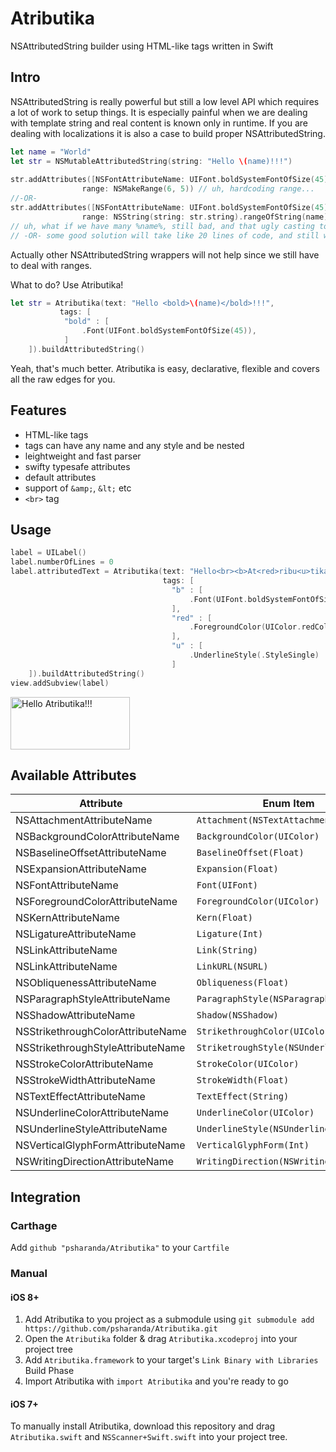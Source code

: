 # Atributika
NSAttributedString builder using HTML-like tags written in Swift

## Intro

NSAttributedString is really powerful but still a low level API which requires a lot of work to setup things. It is especially painful when we are dealing with template string and real content is known only in runtime. If you are dealing with localizations it is also a case to build proper NSAttributedString. 

```swift
let name = "World"
let str = NSMutableAttributedString(string: "Hello \(name)!!!")
        
str.addAttributes([NSFontAttributeName: UIFont.boldSystemFontOfSize(45)],
                range: NSMakeRange(6, 5)) // uh, hardcoding range...
//-OR-
str.addAttributes([NSFontAttributeName: UIFont.boldSystemFontOfSize(45)],
                range: NSString(string: str.string).rangeOfString(name)) 
// uh, what if we have many %name%, still bad, and that ugly casting to NSString...
// -OR- some good solution will take like 20 lines of code, and still will be not so flexible
```
Actually other NSAttributedString wrappers will not help since we still have to deal with ranges.

What to do? Use Atributika!

```swift
let str = Atributika(text: "Hello <bold>\(name)</bold>!!!",
           tags: [
            "bold" : [
                .Font(UIFont.boldSystemFontOfSize(45)),
            ]
    ]).buildAttributedString()
```

Yeah, that's much better. Atributika is easy, declarative, flexible and covers all the raw edges for you.

## Features
+ HTML-like tags
+ tags can have any name and any style and be nested
+ leightweight and fast parser
+ swifty typesafe attributes
+ default attributes
+ support of `&amp;`, `&lt;` etc 
+ `<br>` tag

## Usage

```swift
label = UILabel()
label.numberOfLines = 0
label.attributedText = Atributika(text: "Hello<br><b>At<red>ribu<u>tika</u></red></b>!!!",
                                  tags: [
                                    "b" : [
                                        .Font(UIFont.boldSystemFontOfSize(45)),
                                    ],
                                    "red" : [
                                        .ForegroundColor(UIColor.redColor())
                                    ],
                                    "u" : [
                                        .UnderlineStyle(.StyleSingle)
                                    ]
    ]).buildAttributedString()
view.addSubview(label)
```

<img src="https://raw.githubusercontent.com/psharanda/Atributika/master/README/demo.png" alt="Hello Atributika!!!" data-canonical-src="https://gyazo.com/eb5c5741b6a9a16c692170a41a49c858.png" width="191" height="84" />

## Available Attributes

| Attribute  | Enum Item |
| ------------- | ------------- |
| NSAttachmentAttributeName | `Attachment(NSTextAttachment)` |
| NSBackgroundColorAttributeName | `BackgroundColor(UIColor)` |
| NSBaselineOffsetAttributeName | `BaselineOffset(Float)` |
| NSExpansionAttributeName | `Expansion(Float)` |
| NSFontAttributeName | `Font(UIFont)` |
| NSForegroundColorAttributeName | `ForegroundColor(UIColor)` |
| NSKernAttributeName | `Kern(Float)` |
| NSLigatureAttributeName | `Ligature(Int)` |
| NSLinkAttributeName | `Link(String)` |
| NSLinkAttributeName | `LinkURL(NSURL)` |
| NSObliquenessAttributeName | `Obliqueness(Float)` |
| NSParagraphStyleAttributeName | `ParagraphStyle(NSParagraphStyle)` |
| NSShadowAttributeName | `Shadow(NSShadow)` |
| NSStrikethroughColorAttributeName | `StrikethroughColor(UIColor)` |
| NSStrikethroughStyleAttributeName  | `StriketroughStyle(NSUnderlineStyle)`  |
| NSStrokeColorAttributeName | `StrokeColor(UIColor)` |
| NSStrokeWidthAttributeName| `StrokeWidth(Float)` |
| NSTextEffectAttributeName | `TextEffect(String)` |
| NSUnderlineColorAttributeName | `UnderlineColor(UIColor)` |
| NSUnderlineStyleAttributeName  | `UnderlineStyle(NSUnderlineStyle)`  |
| NSVerticalGlyphFormAttributeName | `VerticalGlyphForm(Int)` |
| NSWritingDirectionAttributeName | `WritingDirection(NSWritingDirection)` |

## Integration

### Carthage

Add `github "psharanda/Atributika"` to your `Cartfile`

### Manual

#### iOS 8+
1. Add Atributika to you project as a submodule using `git submodule add https://github.com/psharanda/Atributika.git`
2. Open the `Atributika` folder & drag `Atributika.xcodeproj` into your project tree
3. Add `Atributika.framework` to your target's `Link Binary with Libraries` Build Phase
4. Import Atributika with `import Atributika` and you're ready to go

#### iOS 7+
To manually install Atributika, download this repository and drag `Atributika.swift` and `NSScanner+Swift.swift` into your project tree.
